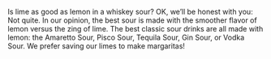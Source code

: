 Is lime as good as lemon in a whiskey sour? OK, we’ll be honest with you: Not
quite. In our opinion, the best sour is made with the smoother flavor of lemon
versus the zing of lime. The best classic sour drinks are all made with lemon:
the Amaretto Sour, Pisco Sour, Tequila Sour,  Gin Sour, or Vodka Sour. We
prefer saving our limes to make margaritas!
